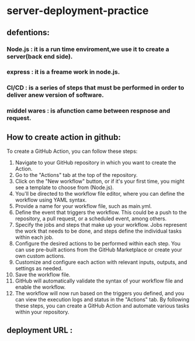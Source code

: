 # server-deployment-practice

## defentions:
### Node.js : it is a run time enviroment,we use it to create a server(back end side).
### express : it is a freame work in node.js.
### CI/CD : is a series of steps that must be performed in order to deliver anew version of software.
### middel wares : is afunction came between respnose and request.

## How to create action in github:
To create a GitHub Action, you can follow these steps:
1. Navigate to your GitHub repository in which you want to create the Action.
2. Go to the "Actions" tab at the top of the repository.
3. Click on the "New workflow" button, or if it's your first time, you might see a template to choose from (Node.js).
4. You'll be directed to the workflow file editor, where you can define the workflow using YAML syntax.
5. Provide a name for your workflow file, such as main.yml.
6. Define the event that triggers the workflow. This could be a push to the repository, a pull request, or a scheduled event, among others.
7. Specify the jobs and steps that make up your workflow. Jobs represent the work that needs to be done, and steps define the individual tasks within each job.
8. Configure the desired actions to be performed within each step. You can use pre-built actions from the GitHub Marketplace or create your own custom actions.
9. Customize and configure each action with relevant inputs, outputs, and settings as needed.
10. Save the workflow file.
11. GitHub will automatically validate the syntax of your workflow file and enable the workflow.
12. The workflow will now run based on the triggers you defined, and you can view the execution logs and status in the "Actions" tab.
By following these steps, you can create a GitHub Action and automate various tasks within your repository.

## deployment URL : 
